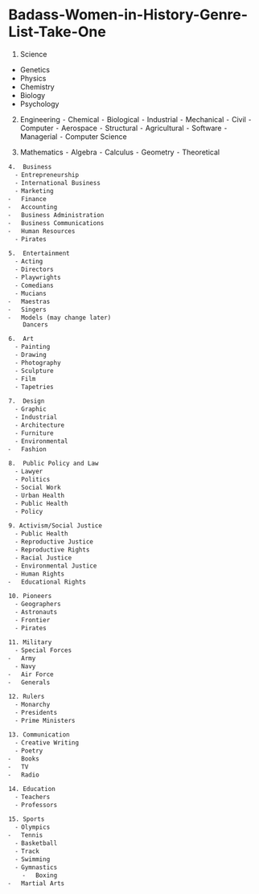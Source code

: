# Badass-Women-in-History-Genre-List-Take-One

1. Science
  * Genetics 
  * Physics 
  * Chemistry 
  * Biology 
  * Psychology
    
2.	Engineering 
	⁃	Chemical 
	⁃	Biological 
	⁃	Industrial 
	⁃	Mechanical 
	  ⁃	Civil 
	  ⁃	Computer 
	  ⁃	Aerospace 
	  ⁃	Structural
  	⁃	Agricultural
  	⁃	Software 
	  ⁃	Managerial
	  ⁃	Computer Science
	
  3.	Mathematics
	  ⁃	Algebra 
	  ⁃	Calculus 
  	⁃	Geometry 
	  ⁃	Theoretical
    
	4.	Business
	  ⁃	Entrepreneurship
	  ⁃	International Business
	  ⁃	Marketing 
  	⁃	Finance 
  	⁃	Accounting
  	⁃	Business Administration
  	⁃	Business Communications
  	⁃	Human Resources
	  ⁃	Pirates
    
	5.	Entertainment
	  ⁃	Acting 
	  ⁃	Directors
	  ⁃	Playwrights 
	  ⁃	Comedians
	  ⁃	Mucians 
  	⁃	Maestras
  	⁃	Singers 
  	⁃	Models (may change later)
   		Dancers
    
	6.	Art
	  ⁃	Painting 
	  ⁃	Drawing
	  ⁃	Photography 
	  ⁃	Sculpture 
	  ⁃	Film 
	  ⁃	Tapetries
    
	7.	Design 
	  ⁃	Graphic
	  ⁃	Industrial 
	  ⁃	Architecture 
	  ⁃	Furniture 
	  ⁃	Environmental 
  	⁃	Fashion 
    
	8.	Public Policy and Law
	  ⁃	Lawyer 
	  ⁃	Politics 
	  ⁃	Social Work 
	  ⁃	Urban Health
	  ⁃	Public Health
	  ⁃	Policy
	
  	9. Activism/Social Justice 
	  ⁃	Public Health 
	  ⁃	Reproductive Justice 
	  ⁃	Reproductive Rights 
	  ⁃	Racial Justice
	  ⁃	Environmental Justice 
	  ⁃	Human Rights 
  	⁃	Educational Rights 
	
	10.	Pioneers
	  ⁃	Geographers 
	  ⁃	Astronauts 
	  ⁃	Frontier  
	  ⁃	Pirates
    
	11.	Military 
	  ⁃	Special Forces
  	⁃	Army 
	  ⁃	Navy 
  	⁃	Air Force 
  	⁃	Generals 
    
	12.	Rulers 
	  ⁃	Monarchy 
	  ⁃	Presidents 
	  ⁃	Prime Ministers 
    
	13.	Communication
	  ⁃	Creative Writing 
	  ⁃	Poetry
  	⁃	Books
  	⁃	TV 
  	⁃	Radio
    
	14.	Education
	  ⁃	Teachers 
	  ⁃	Professors 
    
	15.	Sports
	  ⁃	Olympics 
  	⁃	Tennis 
	  ⁃	Basketball
	  ⁃	Track
	  ⁃	Swimming
	  ⁃	Gymnastics 
	    ⁃	Boxing 
	⁃	Martial Arts 

